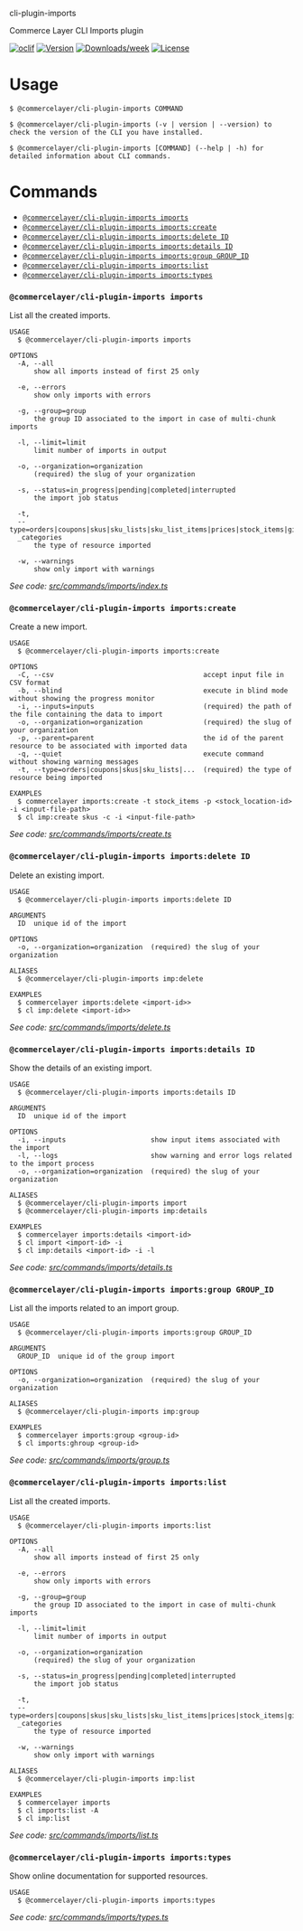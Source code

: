 cli-plugin-imports

Commerce Layer CLI Imports plugin

[![oclif](https://img.shields.io/badge/cli-oclif-brightgreen.svg)](https://oclif.io)
[![Version](https://img.shields.io/npm/v/@commercelayer/cli-plugin-imports.svg)](https://npmjs.org/package/@commercelayer/cli-plugin-imports)
[![Downloads/week](https://img.shields.io/npm/dw/@commercelayer/cli-plugin-imports.svg)](https://npmjs.org/package/@commercelayer/cli-plugin-imports)
[![License](https://img.shields.io/npm/l/@commercelayer/cli-plugin-imports.svg)](https://github.com/commercelayer/cli-plugin-imports/blob/master/package.json)


<!-- toc -->


<!-- tocstop -->
# Usage
<!-- usage -->

```sh-session
$ @commercelayer/cli-plugin-imports COMMAND

$ @commercelayer/cli-plugin-imports (-v | version | --version) to check the version of the CLI you have installed.

$ @commercelayer/cli-plugin-imports [COMMAND] (--help | -h) for detailed information about CLI commands.
```
<!-- usagestop -->
# Commands
<!-- commands -->

* [`@commercelayer/cli-plugin-imports imports`](#commercelayercli-plugin-imports-imports)
* [`@commercelayer/cli-plugin-imports imports:create`](#commercelayercli-plugin-imports-importscreate)
* [`@commercelayer/cli-plugin-imports imports:delete ID`](#commercelayercli-plugin-imports-importsdelete-id)
* [`@commercelayer/cli-plugin-imports imports:details ID`](#commercelayercli-plugin-imports-importsdetails-id)
* [`@commercelayer/cli-plugin-imports imports:group GROUP_ID`](#commercelayercli-plugin-imports-importsgroup-group_id)
* [`@commercelayer/cli-plugin-imports imports:list`](#commercelayercli-plugin-imports-importslist)
* [`@commercelayer/cli-plugin-imports imports:types`](#commercelayercli-plugin-imports-importstypes)

### `@commercelayer/cli-plugin-imports imports`

List all the created imports.

```
USAGE
  $ @commercelayer/cli-plugin-imports imports

OPTIONS
  -A, --all
      show all imports instead of first 25 only

  -e, --errors
      show only imports with errors

  -g, --group=group
      the group ID associated to the import in case of multi-chunk imports

  -l, --limit=limit
      limit number of imports in output

  -o, --organization=organization
      (required) the slug of your organization

  -s, --status=in_progress|pending|completed|interrupted
      the import job status

  -t, 
  --type=orders|coupons|skus|sku_lists|sku_list_items|prices|stock_items|gift_cards|customers|customer_subscriptions|tax
  _categories
      the type of resource imported

  -w, --warnings
      show only import with warnings
```

_See code: [src/commands/imports/index.ts](https://github.com/commercelayer/commercelayer-cli-plugin-imports/blob/main/src/commands/imports/index.ts)_

### `@commercelayer/cli-plugin-imports imports:create`

Create a new import.

```
USAGE
  $ @commercelayer/cli-plugin-imports imports:create

OPTIONS
  -C, --csv                                     accept input file in CSV format
  -b, --blind                                   execute in blind mode without showing the progress monitor
  -i, --inputs=inputs                           (required) the path of the file containing the data to import
  -o, --organization=organization               (required) the slug of your organization
  -p, --parent=parent                           the id of the parent resource to be associated with imported data
  -q, --quiet                                   execute command without showing warning messages
  -t, --type=orders|coupons|skus|sku_lists|...  (required) the type of resource being imported

EXAMPLES
  $ commercelayer imports:create -t stock_items -p <stock_location-id> -i <input-file-path>
  $ cl imp:create skus -c -i <input-file-path>
```

_See code: [src/commands/imports/create.ts](https://github.com/commercelayer/commercelayer-cli-plugin-imports/blob/main/src/commands/imports/create.ts)_

### `@commercelayer/cli-plugin-imports imports:delete ID`

Delete an existing import.

```
USAGE
  $ @commercelayer/cli-plugin-imports imports:delete ID

ARGUMENTS
  ID  unique id of the import

OPTIONS
  -o, --organization=organization  (required) the slug of your organization

ALIASES
  $ @commercelayer/cli-plugin-imports imp:delete

EXAMPLES
  $ commercelayer imports:delete <import-id>>
  $ cl imp:delete <import-id>>
```

_See code: [src/commands/imports/delete.ts](https://github.com/commercelayer/commercelayer-cli-plugin-imports/blob/main/src/commands/imports/delete.ts)_

### `@commercelayer/cli-plugin-imports imports:details ID`

Show the details of an existing import.

```
USAGE
  $ @commercelayer/cli-plugin-imports imports:details ID

ARGUMENTS
  ID  unique id of the import

OPTIONS
  -i, --inputs                     show input items associated with the import
  -l, --logs                       show warning and error logs related to the import process
  -o, --organization=organization  (required) the slug of your organization

ALIASES
  $ @commercelayer/cli-plugin-imports import
  $ @commercelayer/cli-plugin-imports imp:details

EXAMPLES
  $ commercelayer imports:details <import-id>
  $ cl import <import-id> -i
  $ cl imp:details <import-id> -i -l
```

_See code: [src/commands/imports/details.ts](https://github.com/commercelayer/commercelayer-cli-plugin-imports/blob/main/src/commands/imports/details.ts)_

### `@commercelayer/cli-plugin-imports imports:group GROUP_ID`

List all the imports related to an import group.

```
USAGE
  $ @commercelayer/cli-plugin-imports imports:group GROUP_ID

ARGUMENTS
  GROUP_ID  unique id of the group import

OPTIONS
  -o, --organization=organization  (required) the slug of your organization

ALIASES
  $ @commercelayer/cli-plugin-imports imp:group

EXAMPLES
  $ commercelayer imports:group <group-id>
  $ cl imports:ghroup <group-id>
```

_See code: [src/commands/imports/group.ts](https://github.com/commercelayer/commercelayer-cli-plugin-imports/blob/main/src/commands/imports/group.ts)_

### `@commercelayer/cli-plugin-imports imports:list`

List all the created imports.

```
USAGE
  $ @commercelayer/cli-plugin-imports imports:list

OPTIONS
  -A, --all
      show all imports instead of first 25 only

  -e, --errors
      show only imports with errors

  -g, --group=group
      the group ID associated to the import in case of multi-chunk imports

  -l, --limit=limit
      limit number of imports in output

  -o, --organization=organization
      (required) the slug of your organization

  -s, --status=in_progress|pending|completed|interrupted
      the import job status

  -t, 
  --type=orders|coupons|skus|sku_lists|sku_list_items|prices|stock_items|gift_cards|customers|customer_subscriptions|tax
  _categories
      the type of resource imported

  -w, --warnings
      show only import with warnings

ALIASES
  $ @commercelayer/cli-plugin-imports imp:list

EXAMPLES
  $ commercelayer imports
  $ cl imports:list -A
  $ cl imp:list
```

_See code: [src/commands/imports/list.ts](https://github.com/commercelayer/commercelayer-cli-plugin-imports/blob/main/src/commands/imports/list.ts)_

### `@commercelayer/cli-plugin-imports imports:types`

Show online documentation for supported resources.

```
USAGE
  $ @commercelayer/cli-plugin-imports imports:types
```

_See code: [src/commands/imports/types.ts](https://github.com/commercelayer/commercelayer-cli-plugin-imports/blob/main/src/commands/imports/types.ts)_
<!-- commandsstop -->
